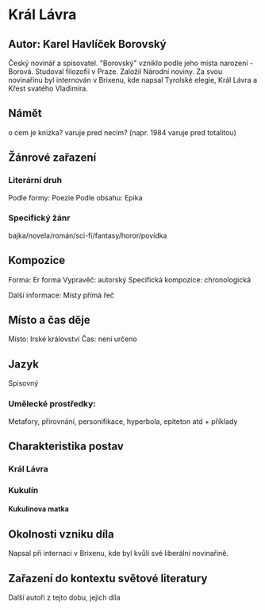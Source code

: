 # Král Lávra
## Autor: Karel Havlíček Borovský
Český novinář a spisovatel. "Borovský" vzniklo podle jeho místa narození - Borová. Studoval filozofii v Praze. Založil Národní noviny. Za svou novinařinu byl internován v Brixenu, kde napsal Tyrolské elegie, Král Lávra a Křest svatého Vladimíra.

## Námět
o cem je knizka? varuje pred necim? (napr. 1984 varuje pred totalitou)

## Žánrové zařazení
### Literární druh
Podle formy: Poezie
Podle obsahu: Epika

### Specifický žánr
bajka/novela/román/sci-fi/fantasy/horor/povídka

## Kompozice
Forma: Er forma
Vypravěč: autorský
Specifická kompozice: chronologická

Další informace: Místy přímá řeč

## Místo a čas děje
Místo: Irské království
Čas: není určeno

## Jazyk
Spisovný
### Umělecké prostředky:
Metafory, přirovnání, personifikace, hyperbola, epiteton atd + příklady

## Charakteristika postav
### Král Lávra

### Kukulín

#### Kukulínova matka

## Okolnosti vzniku díla
Napsal při internaci v Brixenu, kde byl kvůli své liberální novinařině.

## Zařazení do kontextu světové literatury
Další autoři z tejto dobu, jejich díla

